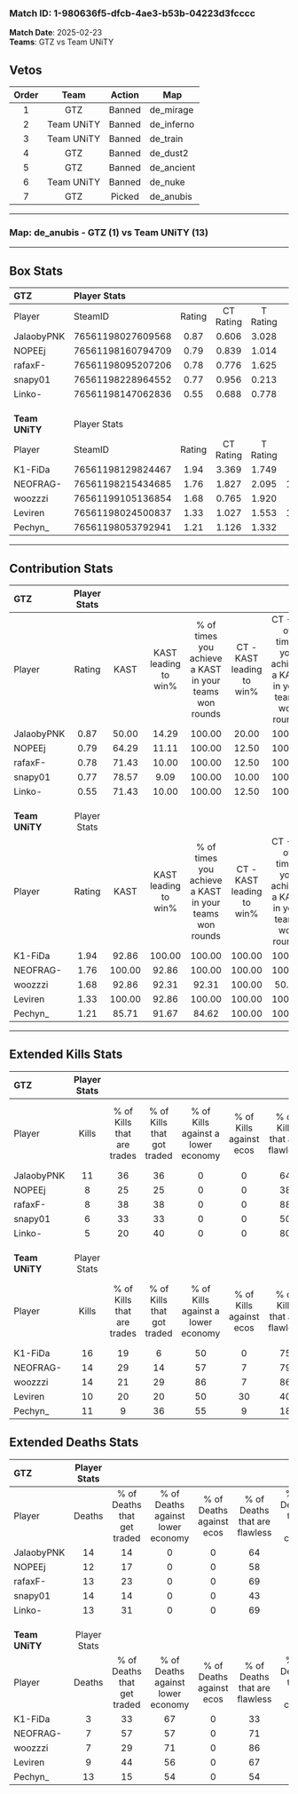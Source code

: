### Match ID: 1-980636f5-dfcb-4ae3-b53b-04223d3fcccc  
**Match Date**: 2025-02-23  
**Teams**: GTZ vs Team UNiTY  

## Vetos  

| Order | Team | Action | Map |
| :---: | :--: | :----: | --- |
| 1 | GTZ | Banned | de_mirage |
| 2 | Team UNiTY | Banned | de_inferno |
| 3 | Team UNiTY | Banned | de_train |
| 4 | GTZ | Banned | de_dust2 |
| 5 | GTZ | Banned | de_ancient |
| 6 | Team UNiTY | Banned | de_nuke |
| 7 | GTZ | Picked | de_anubis |

---  

### **Map**: de_anubis - GTZ (1) vs Team UNiTY (13)  
---  

## Box Stats  

| **GTZ**        | Player Stats      |        |           |          |        |       |       |         |        |      |     |
| :- | :- | :-: | :-: | :-: | :-: | :-: | :-: | :-: | :-: | :-: | :-: |
| Player         | SteamID           | Rating | CT Rating | T Rating |  KAST  |  ADR  | Kills | Assists | Deaths | K/D  | HS% |
| JalaobyPNK     | 76561198027609568 |  0.87  |   0.606   |  3.028   | 50.00  | 87.7  |  11   |    3    |   14   | 0.79 | 63  |
| NOPEEj         | 76561198160794709 |  0.79  |   0.839   |  1.014   | 64.29  | 62.1  |   8   |    3    |   12   | 0.67 | 37  |
| rafaxF-        | 76561198095207206 |  0.78  |   0.776   |  1.625   | 71.43  | 58.4  |   8   |    2    |   13   | 0.62 | 37  |
| snapy01        | 76561198228964552 |  0.77  |   0.956   |  0.213   | 78.57  | 79.5  |   6   |    6    |   14   | 0.43 | 100 |
| Linko-         | 76561198147062836 |  0.55  |   0.688   |  0.778   | 71.43  | 36.4  |   5   |    5    |   13   | 0.38 | 40  |
|                |                   |        |           |          |        |       |       |         |        |      |     |
|                |                   |        |           |          |        |       |       |         |        |      |     |
|                |                   |        |           |          |        |       |       |         |        |      |     |
| **Team UNiTY** | Player Stats      |        |           |          |        |       |       |         |        |      |     |
| Player         | SteamID           | Rating | CT Rating | T Rating |  KAST  |  ADR  | Kills | Assists | Deaths | K/D  | HS% |
| K1-FiDa        | 76561198129824467 |  1.94  |   3.369   |  1.749   | 92.86  | 94.1  |  16   |    4    |   3    | 5.33 | 31  |
| NEOFRAG-       | 76561198215434685 |  1.76  |   1.827   |  2.095   | 100.00 | 110.7 |  14   |    3    |   7    | 2.00 | 57  |
| woozzzi        | 76561199105136854 |  1.68  |   0.765   |  1.920   | 92.86  | 101.9 |  14   |    2    |   7    | 2.00 | 21  |
| Leviren        | 76561198024500837 |  1.33  |   1.027   |  1.553   | 100.00 | 74.3  |  10   |    3    |   9    | 1.11 | 40  |
| Pechyn_        | 76561198053792941 |  1.21  |   1.126   |  1.332   | 85.71  | 94.9  |  11   |    5    |   13   | 0.85 | 45  |
---  

## Contribution Stats  

| **GTZ**        | Player Stats |        |                      |                                                        |                           |                                                             |                          |                                                            |
| :- | :-: | :-: | :-: | :-: | :-: | :-: | :-: | :-: |
| Player         |    Rating    |  KAST  | KAST leading to win% | % of times you achieve a KAST in your teams won rounds | CT - KAST leading to win% | CT - % of times you achieve a KAST in your teams won rounds | T - KAST leading to win% | T - % of times you achieve a KAST in your teams won rounds |
| JalaobyPNK     |     0.87     | 50.00  |        14.29         |                         100.00                         |           20.00           |                           100.00                            |           0.00           |                            0.00                            |
| NOPEEj         |     0.79     | 64.29  |        11.11         |                         100.00                         |           12.50           |                           100.00                            |           0.00           |                            0.00                            |
| rafaxF-        |     0.78     | 71.43  |        10.00         |                         100.00                         |           12.50           |                           100.00                            |           0.00           |                            0.00                            |
| snapy01        |     0.77     | 78.57  |         9.09         |                         100.00                         |           10.00           |                           100.00                            |           0.00           |                            0.00                            |
| Linko-         |     0.55     | 71.43  |        10.00         |                         100.00                         |           12.50           |                           100.00                            |           0.00           |                            0.00                            |
|                |              |        |                      |                                                        |                           |                                                             |                          |                                                            |
|                |              |        |                      |                                                        |                           |                                                             |                          |                                                            |
|                |              |        |                      |                                                        |                           |                                                             |                          |                                                            |
| **Team UNiTY** | Player Stats |        |                      |                                                        |                           |                                                             |                          |                                                            |
| Player         |    Rating    |  KAST  | KAST leading to win% | % of times you achieve a KAST in your teams won rounds | CT - KAST leading to win% | CT - % of times you achieve a KAST in your teams won rounds | T - KAST leading to win% | T - % of times you achieve a KAST in your teams won rounds |
| K1-FiDa        |     1.94     | 92.86  |        100.00        |                         100.00                         |          100.00           |                           100.00                            |          100.00          |                           100.00                           |
| NEOFRAG-       |     1.76     | 100.00 |        92.86         |                         100.00                         |          100.00           |                           100.00                            |          91.67           |                           100.00                           |
| woozzzi        |     1.68     | 92.86  |        92.31         |                         92.31                          |          100.00           |                            50.00                            |          91.67           |                           100.00                           |
| Leviren        |     1.33     | 100.00 |        92.86         |                         100.00                         |          100.00           |                           100.00                            |          91.67           |                           100.00                           |
| Pechyn_        |     1.21     | 85.71  |        91.67         |                         84.62                          |          100.00           |                           100.00                            |          90.00           |                           81.82                            |
---  

## Extended Kills Stats  

| **GTZ**        | Player Stats |                            |                            |                                    |                         |                              |                                 |                                       |                    |           |
| :- | :-: | :-: | :-: | :-: | :-: | :-: | :-: | :-: | :-: | :-: |
| Player         |    Kills     | % of Kills that are trades | % of Kills that got traded | % of Kills against a lower economy | % of Kills against ecos | % of Kills that are flawless | % of Kills that are close duels | % of Kills that are assisted by flash | Pistol Round Kills | AWP Kills |
| JalaobyPNK     |      11      |             36             |             36             |                 0                  |            0            |              64              |                0                |                   0                   |         3          |     0     |
| NOPEEj         |      8       |             25             |             25             |                 0                  |            0            |              38              |               13                |                  13                   |         0          |     0     |
| rafaxF-        |      8       |             38             |             38             |                 0                  |            0            |              88              |               13                |                   0                   |         1          |     4     |
| snapy01        |      6       |             33             |             33             |                 0                  |            0            |              50              |                0                |                   0                   |         1          |     0     |
| Linko-         |      5       |             20             |             40             |                 0                  |            0            |              80              |                0                |                   0                   |         0          |     0     |
|                |              |                            |                            |                                    |                         |                              |                                 |                                       |                    |           |
|                |              |                            |                            |                                    |                         |                              |                                 |                                       |                    |           |
|                |              |                            |                            |                                    |                         |                              |                                 |                                       |                    |           |
| **Team UNiTY** | Player Stats |                            |                            |                                    |                         |                              |                                 |                                       |                    |           |
| Player         |    Kills     | % of Kills that are trades | % of Kills that got traded | % of Kills against a lower economy | % of Kills against ecos | % of Kills that are flawless | % of Kills that are close duels | % of Kills that are assisted by flash | Pistol Round Kills | AWP Kills |
| K1-FiDa        |      16      |             19             |             6              |                 50                 |            0            |              75              |                6                |                   0                   |         5          |     0     |
| NEOFRAG-       |      14      |             29             |             14             |                 57                 |            7            |              79              |                7                |                   0                   |         2          |     0     |
| woozzzi        |      14      |             21             |             29             |                 86                 |            7            |              86              |               14                |                   0                   |         0          |     5     |
| Leviren        |      10      |             20             |             20             |                 50                 |           30            |              40              |                0                |                   0                   |         2          |     0     |
| Pechyn_        |      11      |             9              |             36             |                 55                 |            9            |              18              |               27                |                   9                   |         1          |     0     |
## Extended Deaths Stats  

| **GTZ**        | Player Stats |                             |                                   |                          |                               |                            |                           |               |
| :- | :-: | :-: | :-: | :-: | :-: | :-: | :-: | :-: |
| Player         |    Deaths    | % of Deaths that get traded | % of Deaths against lower economy | % of Deaths against ecos | % of Deaths that are flawless | % of Deaths that are close | % of Deaths while blinded | Deaths to AWP |
| JalaobyPNK     |      14      |             14              |                 0                 |            0             |              64               |             14             |             0             |       0       |
| NOPEEj         |      12      |             17              |                 0                 |            0             |              58               |             8              |             0             |       3       |
| rafaxF-        |      13      |             23              |                 0                 |            0             |              69               |             15             |             0             |       1       |
| snapy01        |      14      |             14              |                 0                 |            0             |              43               |             7              |             7             |       0       |
| Linko-         |      13      |             31              |                 0                 |            0             |              69               |             8              |             0             |       1       |
|                |              |                             |                                   |                          |                               |                            |                           |               |
|                |              |                             |                                   |                          |                               |                            |                           |               |
|                |              |                             |                                   |                          |                               |                            |                           |               |
| **Team UNiTY** | Player Stats |                             |                                   |                          |                               |                            |                           |               |
| Player         |    Deaths    | % of Deaths that get traded | % of Deaths against lower economy | % of Deaths against ecos | % of Deaths that are flawless | % of Deaths that are close | % of Deaths while blinded | Deaths to AWP |
| K1-FiDa        |      3       |             33              |                67                 |            0             |              33               |             0              |             0             |       0       |
| NEOFRAG-       |      7       |             57              |                57                 |            0             |              71               |             0              |             0             |       1       |
| woozzzi        |      7       |             29              |                71                 |            0             |              86               |             0              |             0             |       0       |
| Leviren        |      9       |             44              |                56                 |            0             |              67               |             0              |            11             |       1       |
| Pechyn_        |      13      |             15              |                54                 |            0             |              54               |             15             |             0             |       2       |
